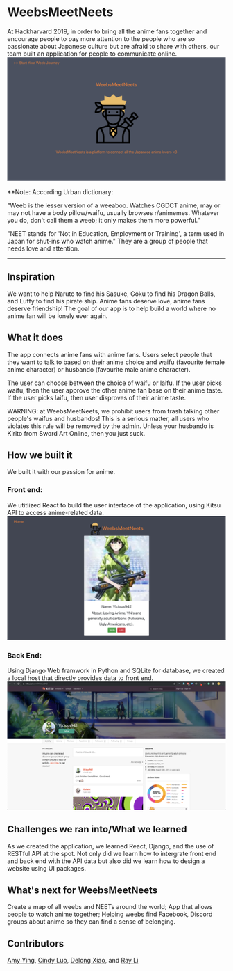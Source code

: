 # WeebsMeetNeets
At Hackharvard 2019, in order to bring all the anime fans together and encourage people to pay more attention to the people who are so passionate about Japanese culture but are afraid to share with others, our team built an application for people to communicate online.
![application](start.png)

**Note: 
According Urban dictionary:

"Weeb is the lesser version of a weeaboo. Watches CGDCT anime, may or may not have a body pillow/waifu, usually browses r/animemes. Whatever you do, don't call them a weeb; it only makes them more powerful."

"NEET stands for 'Not in Education, Employment or Training', a term used in Japan for shut-ins who watch anime." They are a group of people that needs love and attention. 
_________________________________

## Inspiration
We want to help Naruto to find his Sasuke, Goku to find his Dragon Balls, and Luffy to find his pirate ship. Anime fans deserve love, anime fans deserve friendship! The goal of our app is to help build a world where no anime fan will be lonely ever again. 

## What it does
The app connects anime fans with anime fans. Users select people that they want to talk to based on their anime choice and waifu (favourite female anime character) or husbando (favourite male anime character). 

The user can choose between the choice of waifu or laifu. If the user picks waifu, then the user approve the other anime fan base on their anime taste. If the user picks laifu, then user disproves of their anime taste. 

WARNING: at WeebsMeetNeets, we prohibit users from trash talking other people's waifus and husbandos! This is a serious matter, all users who violates this rule will be removed by the admin. Unless your husbando is Kirito from Sword Art Online, then you just suck. 

## How we built it
We built it with our passion for anime.

### Front end:
We utitlized React to build the user interface of the application, using Kitsu API to access anime-related data.
![front end](user.png)

### Back End:
Using Django Web framwork in Python and SQLite for database, we created a local host that directly provides data to front end.
![kitsu](api.png)

## Challenges we ran into/What we learned
As we created the application, we learned React, Django, and the use of RESTful API at the spot. Not only did we learn how to intergrate front end and back end with the API data but also did we learn how to design a website using UI packages.

## What's next for WeebsMeetNeets
Create a map of all weebs and NEETs around the world; App that allows people to watch anime together; Helping weebs find Facebook, Discord groups about anime so they can find a sense of belonging. 

## Contributors
[Amy Ying](https://github.com/amywhying), [Cindy Luo](https://github.com/cindy1u0), [Delong Xiao](https://github.com/dlworldpeace), and [Ray Li](https://github.com/RayRuizheLi)

